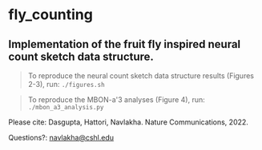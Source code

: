 # fly_counting
## Implementation of the fruit fly inspired neural count sketch data structure.

> To reproduce the neural count sketch data structure results (Figures 2-3), run: `./figures.sh`

> To reproduce the MBON-a'3 analyses (Figure 4), run: `./mbon_a3_analysis.py`

Please cite: Dasgupta, Hattori, Navlakha. Nature Communications, 2022. 

Questions?: navlakha@cshl.edu
